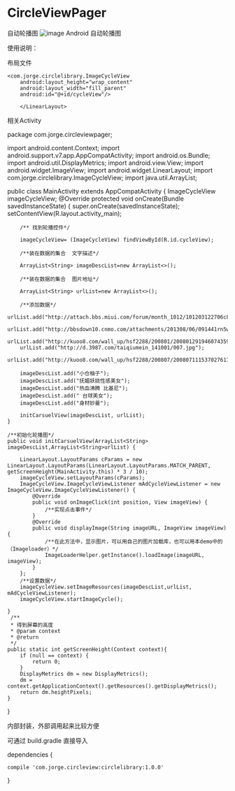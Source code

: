 # CircleViewPager
自动轮播图
  ![image](https://github.com/CodingForAndroid/CircleViewPager/blob/master/screenshot/view.gif)
Android  自动轮播图

 使用说明：

 布局文件

 <?xml version="1.0" encoding="utf-8"?>
<LinearLayout xmlns:android="http://schemas.android.com/apk/res/android"
    xmlns:tools="http://schemas.android.com/tools"
    android:layout_width="match_parent"
    android:layout_height="match_parent"
    android:paddingBottom="@dimen/activity_vertical_margin"
    android:paddingLeft="@dimen/activity_horizontal_margin"
    android:paddingRight="@dimen/activity_horizontal_margin"
    android:paddingTop="@dimen/activity_vertical_margin"
    tools:context="com.jorge.circleviewpager.MainActivity">

    <com.jorge.circlelibrary.ImageCycleView
        android:layout_height="wrap_content"
        android:layout_width="fill_parent"
        android:id="@+id/cycleView"/>

        </LinearLayout>

相关Activity

package com.jorge.circleviewpager;

import android.content.Context;
import android.support.v7.app.AppCompatActivity;
import android.os.Bundle;
import android.util.DisplayMetrics;
import android.view.View;
import android.widget.ImageView;
import android.widget.LinearLayout;
import com.jorge.circlelibrary.ImageCycleView;
import java.util.ArrayList;

public class MainActivity extends AppCompatActivity {
    ImageCycleView imageCycleView;
    @Override
    protected void onCreate(Bundle savedInstanceState) {
        super.onCreate(savedInstanceState);
        setContentView(R.layout.activity_main);

        /** 找到轮播控件*/

        imageCycleView= (ImageCycleView) findViewById(R.id.cycleView);

        /**装在数据的集合  文字描述*/

        ArrayList<String> imageDescList=new ArrayList<>();

        /**装在数据的集合  图片地址*/

        ArrayList<String> urlList=new ArrayList<>();

        /**添加数据*/
        urlList.add("http://attach.bbs.miui.com/forum/month_1012/101203122706c89249c8f58fcc.jpg");
        urlList.add("http://bbsdown10.cnmo.com/attachments/201308/06/091441rn5ww131m0gj55r0.jpg");
        urlList.add("http://kuoo8.com/wall_up/hsf2288/200801/2008012919460743597.jpg");
        urlList.add("http://d.3987.com/taiqiumein_141001/007.jpg");
        urlList.add("http://kuoo8.com/wall_up/hsf2288/200807/2008071115370276173.jpg");

        imageDescList.add("小仓柚子");
        imageDescList.add("抚媚妖娆性感美女");
        imageDescList.add("热血沸腾 比基尼");
        imageDescList.add(" 台球美女");
        imageDescList.add("身材妙曼");

        initCarsuelView(imageDescList, urlList);
    }

    /**初始化轮播图*/
    public void initCarsuelView(ArrayList<String> imageDescList,ArrayList<String>urlList) {

        LinearLayout.LayoutParams cParams = new LinearLayout.LayoutParams(LinearLayout.LayoutParams.MATCH_PARENT, getScreenHeight(MainActivity.this) * 3 / 10);
        imageCycleView.setLayoutParams(cParams);
        ImageCycleView.ImageCycleViewListener mAdCycleViewListener = new ImageCycleView.ImageCycleViewListener() {
            @Override
            public void onImageClick(int position, View imageView) {
                /**实现点击事件*/
            }
            @Override
            public void displayImage(String imageURL, ImageView imageView) {
                /**在此方法中，显示图片，可以用自己的图片加载库，也可以用本demo中的（Imageloader）*/
                ImageLoaderHelper.getInstance().loadImage(imageURL, imageView);
            }
        };
        /**设置数据*/
        imageCycleView.setImageResources(imageDescList,urlList, mAdCycleViewListener);
        imageCycleView.startImageCycle();

    }
     /**
     * 得到屏幕的高度
     * @param context
     * @return
     */
    public static int getScreenHeight(Context context){
        if (null == context) {
            return 0;
        }
        DisplayMetrics dm = new DisplayMetrics();
        dm = context.getApplicationContext().getResources().getDisplayMetrics();
        return dm.heightPixels;
    }
  }

内部封装，外部调用起来比较方便



可通过 build.gradle 直接导入

  dependencies {

    compile 'com.jorge.circleview:circlelibrary:1.0.0'
}
